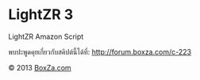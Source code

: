 LightZR 3
=======
LightZR Amazon Script

พบปะพูดคุยเกี่ยวกับสคิปต์นี้ได้ที่:  http://forum.boxza.com/c-223

&copy; 2013 <a href="http://boxza.com">BoxZa.com</a>